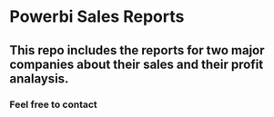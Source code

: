 # Powerbi Sales Reports 

## This repo includes the reports for two major companies about their sales and their profit analaysis. 

### Feel free to contact
